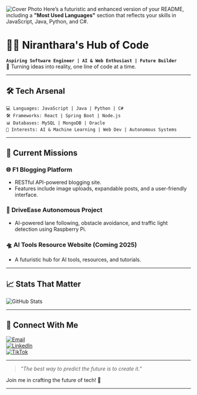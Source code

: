![Cover Photo](https://i.postimg.cc/x8DjH2M4/Software-developer-3.png)
Here’s a futuristic and enhanced version of your README, including a **"Most Used Languages"** section that reflects your skills in JavaScript, Java, Python, and C#.  

# 👨‍💻 **Niranthara's Hub of Code**

**`Aspiring Software Engineer | AI & Web Enthusiast | Future Builder`**  
🌟 Turning ideas into reality, one line of code at a time.  

---

## 🛠️ **Tech Arsenal**

```plaintext
💻 Languages: JavaScript | Java | Python | C#  
🛠️ Frameworks: React | Spring Boot | Node.js  
📊 Databases: MySQL | MongoDB | Oracle  
🚀 Interests: AI & Machine Learning | Web Dev | Autonomous Systems
```

---

## 🚀 **Current Missions**

### 🌐 **F1 Blogging Platform**
- RESTful API-powered blogging site.  
- Features include image uploads, expandable posts, and a user-friendly interface.  

### 🤖 **DriveEase Autonomous Project**
- AI-powered lane following, obstacle avoidance, and traffic light detection using Raspberry Pi.  

### 🛸 **AI Tools Resource Website (Coming 2025)**  
- A futuristic hub for AI tools, resources, and tutorials.  

---

## 📈 **Stats That Matter**  

![GitHub Stats](https://github-readme-stats.vercel.app/api?username=Niranthara&show_icons=true&theme=radical)  

---

## 🌌 **Connect With Me**

[![Email](https://img.shields.io/badge/Email-nirantharadharmarathna2004%40gmail.com-red?style=for-the-badge&logo=gmail&logoColor=white)](mailto:nirantharadharmarathna2004@gmail.com)  
[![LinkedIn](https://img.shields.io/badge/LinkedIn-Niranthara%20Dharmarathna-blue?style=for-the-badge&logo=linkedin&logoColor=white)](https://www.linkedin.com/in/niranthara-dharmarathna)  
[![TikTok](https://img.shields.io/badge/TikTok-@codingbyniranthara-black?style=for-the-badge&logo=tiktok&logoColor=white)](https://www.tiktok.com/@codingbyniranthara?is_from_webapp=1&sender_device=pc)

---

> _"The best way to predict the future is to create it."_  

Join me in crafting the future of tech! 🚀  

---
